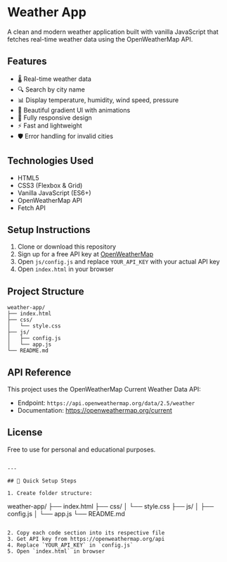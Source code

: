 # Weather App

A clean and modern weather application built with vanilla JavaScript that fetches real-time weather data using the OpenWeatherMap API.

## Features

- 🌡️ Real-time weather data
- 🔍 Search by city name
- 📊 Display temperature, humidity, wind speed, pressure
- 🎨 Beautiful gradient UI with animations
- 📱 Fully responsive design
- ⚡ Fast and lightweight
- 🛡️ Error handling for invalid cities

## Technologies Used

- HTML5
- CSS3 (Flexbox & Grid)
- Vanilla JavaScript (ES6+)
- OpenWeatherMap API
- Fetch API

## Setup Instructions

1. Clone or download this repository
2. Sign up for a free API key at [OpenWeatherMap](https://openweathermap.org/api)
3. Open `js/config.js` and replace `YOUR_API_KEY` with your actual API key
4. Open `index.html` in your browser

## Project Structure

```
weather-app/
├── index.html
├── css/
│   └── style.css
├── js/
│   ├── config.js
│   └── app.js
└── README.md
```

## API Reference

This project uses the OpenWeatherMap Current Weather Data API:
- Endpoint: `https://api.openweathermap.org/data/2.5/weather`
- Documentation: https://openweathermap.org/current

## License

Free to use for personal and educational purposes.
```

---

## 🚀 Quick Setup Steps

1. Create folder structure:
```
weather-app/
├── index.html
├── css/
│   └── style.css
├── js/
│   ├── config.js
│   └── app.js
└── README.md
```

2. Copy each code section into its respective file
3. Get API key from https://openweathermap.org/api
4. Replace `YOUR_API_KEY` in `config.js`
5. Open `index.html` in browser